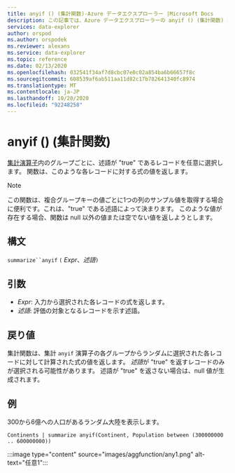 ```yaml
---
title: anyif () (集計関数)-Azure データエクスプローラー |Microsoft Docs
description: この記事では、Azure データエクスプローラーの anyif () (集計関数) について説明します。
services: data-explorer
author: orspod
ms.author: orspodek
ms.reviewer: alexans
ms.service: data-explorer
ms.topic: reference
ms.date: 02/13/2020
ms.openlocfilehash: 032541f34af7d8cbc07e0c02a854ba6b66657f8c
ms.sourcegitcommit: 608539af6ab511aa11d82c17b782641340fc8974
ms.translationtype: MT
ms.contentlocale: ja-JP
ms.lasthandoff: 10/20/2020
ms.locfileid: "92248258"
---
```

# <a name="anyif-aggregation-function"></a>anyif () (集計関数)

[集計演算子](summarizeoperator.md)内のグループごとに、述語が "true" であるレコードを任意に選択します。 関数は、このような各レコードに対する式の値を返します。

> [!NOTE]
> この関数は、複合グループキーの値ごとに1つの列のサンプル値を取得する場合に便利です。これは、"true" である述語によって決まります。
> このような値が存在する場合、関数は null 以外の値または空でない値を返しようとします。

## <a name="syntax"></a>構文

`summarize``anyif` `(` *Expr*、*述語*`)`

## <a name="arguments"></a>引数

* *Expr*: 入力から選択された各レコードの式を返します。
* *述語*: 評価の対象となるレコードを示す述語。

## <a name="returns"></a>戻り値

集計関数は、集計 `anyif` 演算子の各グループからランダムに選択された各レコードに対して計算された式の値を返します。 *述語*が "true" を返すレコードのみが選択される可能性があります。 述語が "true" を返さない場合は、null 値が生成されます。

## <a name="examples"></a>例

300から6億への人口があるランダム大陸を表示します。

```kusto
Continents | summarize anyif(Continent, Population between (300000000 .. 600000000))
```

:::image type="content" source="images/aggfunction/any1.png" alt-text="任意1":::
